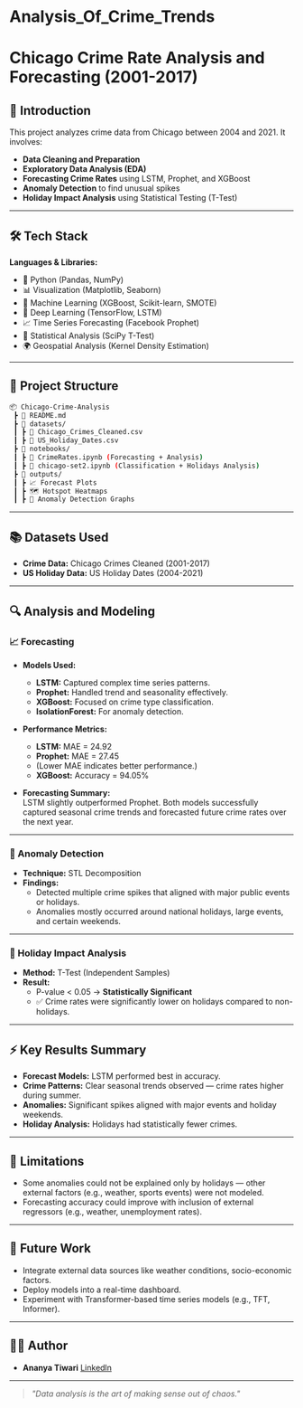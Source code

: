# Analysis_Of_Crime_Trends

# Chicago Crime Rate Analysis and Forecasting (2001-2017)

## 📌 Introduction

This project analyzes crime data from Chicago between 2004 and 2021. It involves:

- **Data Cleaning and Preparation**
- **Exploratory Data Analysis (EDA)**
- **Forecasting Crime Rates** using LSTM, Prophet, and XGBoost
- **Anomaly Detection** to find unusual spikes
- **Holiday Impact Analysis** using Statistical Testing (T-Test)

---
## 🛠️ Tech Stack

**Languages & Libraries:**

- 🐍 Python (Pandas, NumPy)
- 📊 Visualization (Matplotlib, Seaborn)
- 🤖 Machine Learning (XGBoost, Scikit-learn, SMOTE)
- 🔮 Deep Learning (TensorFlow, LSTM)
- 📈 Time Series Forecasting (Facebook Prophet)
- 🧪 Statistical Analysis (SciPy T-Test)
- 🌍 Geospatial Analysis (Kernel Density Estimation)

---

## 📂 Project Structure

```bash
📦 Chicago-Crime-Analysis
 ┣ 📜 README.md
 ┣ 📁 datasets/
 ┃ ┣ 📄 Chicago_Crimes_Cleaned.csv
 ┃ ┣ 📄 US_Holiday_Dates.csv
 ┣ 📁 notebooks/
 ┃ ┣ 📓 CrimeRates.ipynb (Forecasting + Analysis)
 ┃ ┣ 📓 chicago-set2.ipynb (Classification + Holidays Analysis)
 ┣ 📁 outputs/
 ┃ ┣ 📈 Forecast Plots
 ┃ ┣ 🗺️ Hotspot Heatmaps
 ┃ ┣ 🚨 Anomaly Detection Graphs

```
---

## 📚 Datasets Used

- **Crime Data:** Chicago Crimes Cleaned (2001-2017)
- **US Holiday Data:** US Holiday Dates (2004-2021)

---

## 🔍 Analysis and Modeling

### 📈 Forecasting
- **Models Used:**
  - **LSTM:** Captured complex time series patterns.
  - **Prophet:** Handled trend and seasonality effectively.
  - **XGBoost:** Focused on crime type classification.
  - **IsolationForest:** For anomaly detection.
  
- **Performance Metrics:**
  - **LSTM:** MAE = 24.92
  - **Prophet:** MAE = 27.45
  - (Lower MAE indicates better performance.)
  - **XGBoost:** Accuracy = 94.05%

- **Forecasting Summary:**  
  LSTM slightly outperformed Prophet. Both models successfully captured seasonal crime trends and forecasted future crime rates over the next year.

---

### 🚨 Anomaly Detection
- **Technique:** STL Decomposition
- **Findings:**
  - Detected multiple crime spikes that aligned with major public events or holidays.
  - Anomalies mostly occurred around national holidays, large events, and certain weekends.

---

### 📅 Holiday Impact Analysis
- **Method:** T-Test (Independent Samples)
- **Result:**
  - P-value < 0.05 → **Statistically Significant**
  - ✅ Crime rates were significantly lower on holidays compared to non-holidays.

---

## ⚡ Key Results Summary

- **Forecast Models:** LSTM performed best in accuracy.
- **Crime Patterns:** Clear seasonal trends observed — crime rates higher during summer.
- **Anomalies:** Significant spikes aligned with major events and holiday weekends.
- **Holiday Analysis:** Holidays had statistically fewer crimes.

---

## 🧹 Limitations

- Some anomalies could not be explained only by holidays — other external factors (e.g., weather, sports events) were not modeled.
- Forecasting accuracy could improve with inclusion of external regressors (e.g., weather, unemployment rates).

---

## 🚀 Future Work

- Integrate external data sources like weather conditions, socio-economic factors.
- Deploy models into a real-time dashboard.
- Experiment with Transformer-based time series models (e.g., TFT, Informer).

---

## 👨‍💻 Author

- **Ananya Tiwari** 
  [Linkedln](https://linkedin.com/in/ananya-tiw)

---

> _"Data analysis is the art of making sense out of chaos."_

